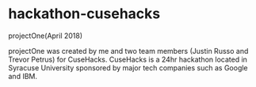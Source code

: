 # hackathon-cusehacks
projectOne(April 2018)

projectOne was created by me and two team members (Justin Russo and Trevor Petrus) for CuseHacks. CuseHacks is a 24hr hackathon located in Syracuse University sponsored by major tech companies such as Google and IBM.
